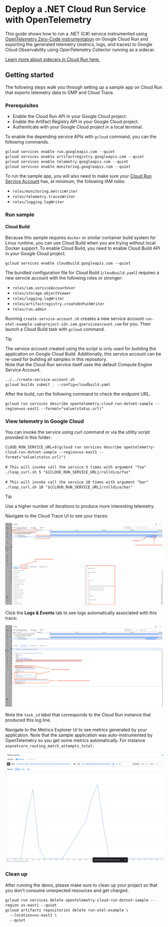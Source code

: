 # Deploy a .NET Cloud Run Service with OpenTelemetry

This guide shows how to run a .NET (C#) service instrumented using 
[OpenTelemetry Zero-Code instrumentation](https://opentelemetry.io/docs/zero-code/dotnet/)
on Google Cloud Run and exporting the generated telemetry (metrics,
logs, and traces) to Google Cloud Observability using OpenTelemetry
Collector running as a sidecar.

[Learn more about sidecars in Cloud Run here.](https://cloud.google.com/run/docs/deploying#sidecars)

## Getting started

The following steps walk you through setting up a sample app on Cloud Run that
exports telemetry data to GMP and Cloud Trace.

### Prerequisites

* Enable the Cloud Run API in your Google Cloud project.
* Enable the Artifact Registry API in your Google Cloud project.
* Authenticate with your Google Cloud project in a local terminal.

To enable the depending service APIs with `gcloud` command, you can the following commands.

```console
gcloud services enable run.googleapis.com --quiet
gcloud services enable artifactregistry.googleapis.com --quiet
gcloud services enable telemetry.googleapis.com --quiet
gcloud services enable monitoring.googleapis.com --quiet
```

To run the sample app, you will also need to make sure your [Cloud Run Service
Account](https://cloud.google.com/run/docs/configuring/service-accounts) has, at
minimum, the following IAM roles:

* `roles/monitoring.metricWriter`
* `roles/telemetry.tracesWriter`
* `roles/logging.logWriter`

### Run sample

#### Cloud Build

Because this sample requires `docker` or similar container build system for Linux runtime, you can use Cloud Build when you are trying without local Docker support. To enable Cloud Build, you need to enable Cloud Build API in your Google Cloud project.

```console
gcloud services enable cloudbuild.googleapis.com --quiet
```

The bundled configuration file for Cloud Build (`cloudbuild.yaml`) requires a new servcie account with the following roles or stronger:

* `roles/iam.serviceAccountUser`
* `roles/storage.objectViewer`
* `roles/logging.logWriter`
* `roles/artifactregistry.createOnPushWriter`
* `roles/run.admin`

Running `create-service-account.sh` creates a new service account `run-otel-example-sa@<project-id>.iam.gserviceaccount.com` for you. Then launch a Cloud Build task with `gcloud` command.

> [!TIP]
> The service account created using the script is only used for building the application on Google
> Cloud Build. Additionally, this service account can be re-used for building all samples in this
> repository. \
> Note that the Cloud Run service itself uses the default Compute Engine Service Account.

```console
../../create-service-account.sh
gcloud builds submit . --config=cloudbuild.yaml
```

After the build, run the following command to check the endpoint URL.

```console
gcloud run services describe opentelemetry-cloud-run-dotnet-sample --region=us-east1 --format="value(status.url)"
```

### View telemetry in Google Cloud

You can invoke the service using curl command or via the utility script provided in this folder:

```console
CLOUD_RUN_SERVICE_URL=$(gcloud run services describe opentelemetry-cloud-run-dotnet-sample --region=us-east1 --format="value(status.url)")

# This will invoke call the service 5 times with argument "foo"
./loop_curl.sh 5 "${CLOUD_RUN_SERVICE_URL}/rolldice/foo"

# This will invoke call the service 10 times with argument "bar"
./loop_curl.sh 10 "${CLOUD_RUN_SERVICE_URL}/rolldice/bar"
```

> [!TIP]
> Use a higher number of iterations to produce more interesting telemetry.

Navigate to the Cloud Trace UI to see your traces:

![sample trace in Cloud Trace UI](./docs/cloud-trace.png)

Click the **Logs & Events** tab to see logs automatically associated with
this trace:

![sample logs in Cloud Logging UI](./docs/cloud-logging.png)

Note the `task_id` label that corresponds to the Cloud Run instance
that produced this log line.

Navigate to the Metrics Explorer UI to see metrics generated by your application.
Note that the sample application was auto-instrumented by OpenTelemetry so you get some
metrics automatically. For instance `aspnetcore_routing_match_attempts_total`:

![sample metrics in Metrics Explorer UI](./docs/cloud-monitoring.png)

### Clean up

After running the demo, please make sure to clean up your project so that you don't consume unexpected resources and get charged.

```console
gcloud run services delete opentelemetry-cloud-run-dotnet-sample --region us-east1 --quiet
gcloud artifacts repositories delete run-otel-example \
  --location=us-east1 \
  --quiet
```

